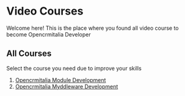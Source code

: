 # Video Courses

Welcome here! This is the place where you found all video course to become Opencrmitalia Developer

## All Courses

Select the course you need due to improve your skills

1. [Opencrmitalia Module Development](MODULE_DEVELOPMENT.md)
2. [Opencrmitalia Myddleware Development](MYDDLEWARE_DEVELOPMENT.md)
